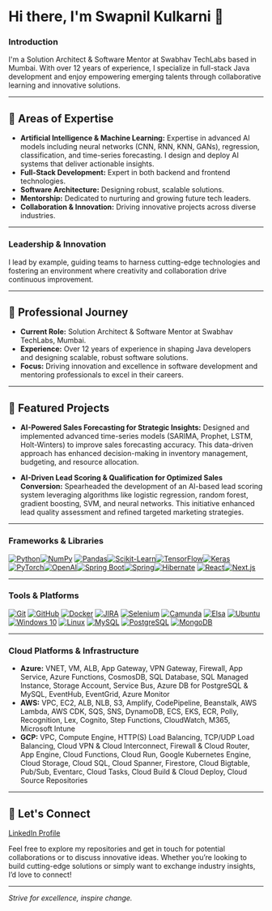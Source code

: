 # Hi there, I'm Swapnil Kulkarni 👋

### Introduction
I'm a Solution Architect & Software Mentor at Swabhav TechLabs based in Mumbai. With over 12 years of experience, I specialize in full-stack Java development and enjoy empowering emerging talents through collaborative learning and innovative solutions.

---

## 🚀 Areas of Expertise
- **Artificial Intelligence & Machine Learning:** Expertise in advanced AI models including neural networks (CNN, RNN, KNN, GANs), regression, classification, and time-series forecasting. I design and deploy AI systems that deliver actionable insights.
- **Full-Stack Development:** Expert in both backend and frontend technologies.
- **Software Architecture:** Designing robust, scalable solutions.
- **Mentorship:** Dedicated to nurturing and growing future tech leaders.
- **Collaboration & Innovation:** Driving innovative projects across diverse industries.
---

### Leadership & Innovation
I lead by example, guiding teams to harness cutting-edge technologies and fostering an environment where creativity and collaboration drive continuous improvement.

---

## 💼 Professional Journey
- **Current Role:** Solution Architect & Software Mentor at Swabhav TechLabs, Mumbai.
- **Experience:** Over 12 years of experience in shaping Java developers and designing scalable, robust software solutions.
- **Focus:** Driving innovation and excellence in software development and mentoring professionals to excel in their careers.

---
## 🚀 Featured Projects
- **AI-Powered Sales Forecasting for Strategic Insights:**
Designed and implemented advanced time-series models (SARIMA, Prophet, LSTM, Holt-Winters) to improve sales forecasting accuracy. This data-driven approach has enhanced decision-making in inventory management, budgeting, and resource allocation.

- **AI-Driven Lead Scoring & Qualification for Optimized Sales Conversion:**
Spearheaded the development of an AI-based lead scoring system leveraging algorithms like logistic regression, random forest, gradient boosting, SVM, and neural networks. This initiative enhanced lead quality assessment and refined targeted marketing strategies.
---
### Frameworks & Libraries
[![Python](https://img.shields.io/badge/Python-3776AB?style=for-the-badge&logo=python&logoColor=white)](https://www.python.org/)[![NumPy](https://img.shields.io/badge/NumPy-013243?style=for-the-badge&logo=numpy&logoColor=white)](https://numpy.org/)
[![Pandas](https://img.shields.io/badge/Pandas-150458?style=for-the-badge&logo=pandas&logoColor=white)](https://pandas.pydata.org/)[![Scikit-Learn](https://img.shields.io/badge/Scikit--Learn-F7931E?style=for-the-badge&logo=scikit-learn&logoColor=white)](https://scikit-learn.org/)[![TensorFlow](https://img.shields.io/badge/TensorFlow-FF6F00?style=for-the-badge&logo=tensorflow&logoColor=white)](https://www.tensorflow.org/)[![Keras](https://img.shields.io/badge/Keras-D00000?style=for-the-badge&logo=keras&logoColor=white)](https://keras.io/)[![PyTorch](https://img.shields.io/badge/PyTorch-EE4C2C?style=for-the-badge&logo=pytorch&logoColor=white)](https://pytorch.org/)[![OpenAI](https://img.shields.io/badge/OpenAI-412991?style=for-the-badge&logo=openai&logoColor=white)](https://openai.com/)[![Spring Boot](https://img.shields.io/badge/Spring%20Boot-6DB33F?style=flat-square&logo=springboot&logoColor=white)](https://spring.io/projects/spring-boot)[![Spring](https://img.shields.io/badge/Spring-6DB33F?style=flat-square&logo=spring&logoColor=white)](https://spring.io/)[![Hibernate](https://img.shields.io/badge/Hibernate-59666C?style=flat-square&logo=hibernate&logoColor=white)](http://hibernate.org/)
[![React](https://img.shields.io/badge/React-20232A?style=flat-square&logo=react&logoColor=61DAFB)](https://reactjs.org/)[![Next.js](https://img.shields.io/badge/Next.js-000000?style=flat-square&logo=next.js&logoColor=white)](https://nextjs.org/)

---

### Tools & Platforms
[![Git](https://img.shields.io/badge/Git-F05032?style=flat-square&logo=git&logoColor=white)](https://git-scm.com/)
[![GitHub](https://img.shields.io/badge/GitHub-181717?style=flat-square&logo=github&logoColor=white)](https://github.com/)
[![Docker](https://img.shields.io/badge/Docker-2496ED?style=flat-square&logo=docker&logoColor=white)](https://www.docker.com/)
[![JIRA](https://img.shields.io/badge/JIRA-0052CC?style=flat-square&logo=jira&logoColor=white)](https://www.atlassian.com/software/jira)
[![Selenium](https://img.shields.io/badge/Selenium-43B02A?style=flat-square&logo=selenium&logoColor=white)](https://www.selenium.dev/)
[![Camunda](https://img.shields.io/badge/Camunda-0052CC?style=flat-square)](https://camunda.com/)
[![Elsa](https://img.shields.io/badge/Elsa-151515?style=flat-square)](https://elsa-workflows.github.io/elsa-core/)
[![Ubuntu](https://img.shields.io/badge/Ubuntu-E95420?style=flat-square&logo=ubuntu&logoColor=white)](https://ubuntu.com/)
[![Windows 10](https://img.shields.io/badge/Windows%2010-0078D6?style=flat-square&logo=windows&logoColor=white)](https://www.microsoft.com/windows/)
[![Linux](https://img.shields.io/badge/Linux-FCC624?style=flat-square&logo=linux&logoColor=black)](https://www.kernel.org/)
[![MySQL](https://img.shields.io/badge/MySQL-4479A1?style=flat-square&logo=mysql&logoColor=white)](https://www.mysql.com/)
[![PostgreSQL](https://img.shields.io/badge/PostgreSQL-336791?style=flat-square&logo=postgresql&logoColor=white)](https://www.postgresql.org/)
[![MongoDB](https://img.shields.io/badge/MongoDB-47A248?style=flat-square&logo=mongodb&logoColor=white)](https://www.mongodb.com/)

---

### Cloud Platforms & Infrastructure
- **Azure:** VNET, VM, ALB, App Gateway, VPN Gateway, Firewall, App Service, Azure Functions, CosmosDB, SQL Database, SQL Managed Instance, Storage Account, Service Bus, Azure DB for PostgreSQL & MySQL, EventHub, EventGrid, Azure Monitor
- **AWS:** VPC, EC2, ALB, NLB, S3, Amplify, CodePipeline, Beanstalk, AWS Lambda, AWS CDK, SQS, SNS, DynamoDB, ECS, EKS, ECR, Polly, Recognition, Lex, Cognito, Step Functions, CloudWatch, M365, Microsoft Intune
- **GCP:** VPC, Compute Engine, HTTP(S) Load Balancing, TCP/UDP Load Balancing, Cloud VPN & Cloud Interconnect, Firewall & Cloud Router, App Engine, Cloud Functions, Cloud Run, Google Kubernetes Engine, Cloud Storage, Cloud SQL, Cloud Spanner, Firestore, Cloud Bigtable, Pub/Sub, Eventarc, Cloud Tasks, Cloud Build & Cloud Deploy, Cloud Source Repositories

---

## 🤝 Let's Connect
[LinkedIn Profile](https://www.linkedin.com/in/swapnil-kulkarni-52585390/)

Feel free to explore my repositories and get in touch for potential collaborations or to discuss innovative ideas. Whether you’re looking to build cutting-edge solutions or simply want to exchange industry insights, I’d love to connect!

---

*Strive for excellence, inspire change.*
